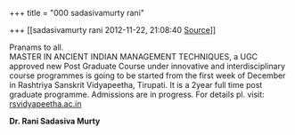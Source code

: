 +++
title = "000 sadasivamurty rani"

+++
[[sadasivamurty rani	2012-11-22, 21:08:40 [Source](https://groups.google.com/g/bvparishat/c/988JZOV1U-Q)]]



Pranams to all.  
MASTER IN ANCIENT INDIAN MANAGEMENT TECHNIQUES, a UGC approved new Post Graduate Course under innovative and interdisciplinary course programmes is going to be started from the first week of December in Rashtriya Sanskrit Vidyapeetha, Tirupati. It is a 2year full time post graduate programme. Admissions are in progress. For details pl. visit: [rsvidyapeetha.ac.in](http://rsvidyapeetha.ac.in)  

**Dr. Rani Sadasiva Murty**

